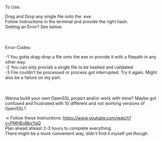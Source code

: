 To Use:

  Drag and Drop any single file onto the .exe.\
  Follow Instructions in the terminal and provide the right hash.\
  Getting an Error? See below.\
  <br />
  <br />
  <br />
Error-Codes:

  -1  You gotta drag-drop a file onto the exe or provide it with a filepath in any other way.\
  -2  You can only provide a single file to be hashed and validated\
  -3  File couldn't be processed or process got interrupted. Try it again. Might also be a failure on my part.\
<br />
<br />
<br />
Wanna build your own OpenSSL project and/or work with mine?
Maybe got confused and frustrated with 10 different and not working versions of OpenSSL?

->  Follow these Instructions: https://www.youtube.com/watch?v=PMHEoBkxYaQ <br />
    Plan ahead atleast 2-3 hours to complete everything.\
    There might be a more convenient way, didn't find it myself yet though.
